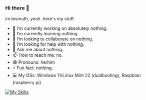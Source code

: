 ### Hi there 👋

im bismuth, yeah. here's my stuff.

- 🔭 I’m currently working on absolutely nothing.
- 🌱 I’m currently learning nothing.
- 👯 I’m looking to collaborate on nothing.
- 🤔 I’m looking for help with nothing.
- 💬 Ask me about nothing.
- 📫 How to reach me: no.
- 😄 Pronouns: he/him
- ⚡ Fun fact: nothing.
- 💻 My OSs: Windows 11/Linux Mint 22 (dualbooting), Raspbian (raspberry pi)

[![My Skills](https://skillicons.dev/icons?i=vscode,windows,py,lua,java,c,cpp,cs,html,javascript,css,bash,blender,cmake,discord,bots,docker,dotnet,eclipse,electron,figma,flask,git,github,godot,haxe,haxeflixel,jquery,linux,mint,nodejs,processing,raspberrypi,robloxstudio,sqlite,stackoverflow,sublime,ubuntu,unity&theme=light)](https://skillicons.dev)
